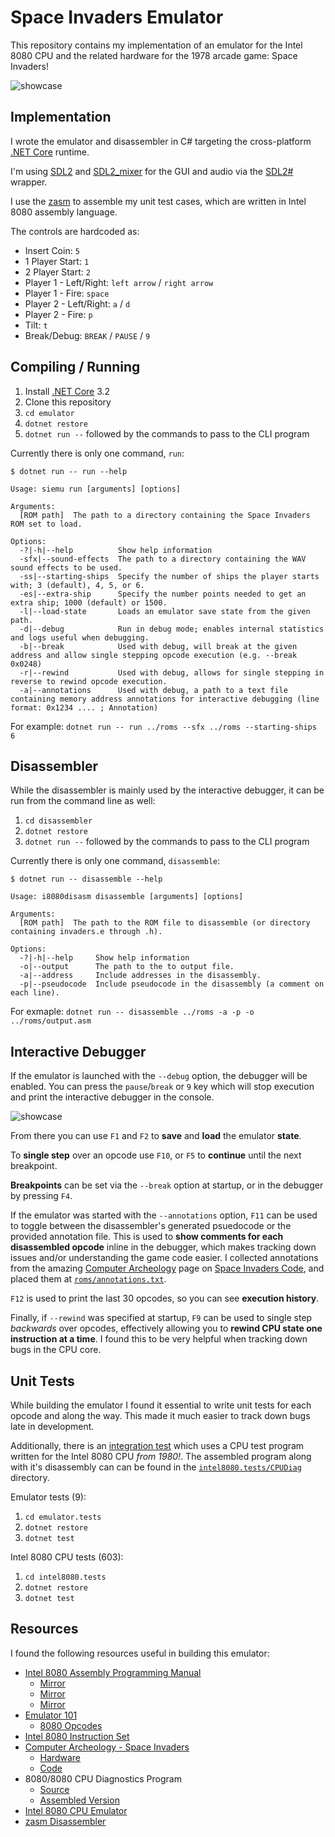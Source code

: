 # Space Invaders Emulator

This repository contains my implementation of an emulator for the Intel 8080 CPU and the related hardware for the 1978 arcade game: Space Invaders!

![showcase](.readme/gameplay.gif)

## Implementation

I wrote the emulator and disassembler in C# targeting the cross-platform [.NET Core](https://dotnet.microsoft.com/) runtime.

I'm using [SDL2](https://www.libsdl.org/) and [SDL2_mixer](https://www.libsdl.org/projects/SDL_mixer/) for the GUI and audio via the [SDL2#](https://github.com/flibitijibibo/SDL2-CS) wrapper.

I use the [zasm](https://k1.spdns.de/Develop/Projects/zasm/Distributions/) to assemble my unit test cases, which are written in Intel 8080 assembly language.

The controls are hardcoded as:

* Insert Coin: `5`
* 1 Player Start: `1`
* 2 Player Start: `2`
* Player 1 - Left/Right: `left arrow` / `right arrow`
* Player 1 - Fire: `space`
* Player 2 - Left/Right: `a` / `d`
* Player 2 - Fire: `p`
* Tilt: `t`
* Break/Debug: `BREAK` / `PAUSE` / `9`

## Compiling / Running

1. Install [.NET Core](https://dotnet.microsoft.com/download) 3.2
2. Clone this repository
3. `cd emulator`
4. `dotnet restore`
5. `dotnet run --` followed by the commands to pass to the CLI program

Currently there is only one command, `run`:

```
$ dotnet run -- run --help

Usage: siemu run [arguments] [options]

Arguments:
  [ROM path]  The path to a directory containing the Space Invaders ROM set to load.

Options:
  -?|-h|--help          Show help information
  -sfx|--sound-effects  The path to a directory containing the WAV sound effects to be used.
  -ss|--starting-ships  Specify the number of ships the player starts with; 3 (default), 4, 5, or 6.
  -es|--extra-ship      Specify the number points needed to get an extra ship; 1000 (default) or 1500.
  -l|--load-state       Loads an emulator save state from the given path.
  -d|--debug            Run in debug mode; enables internal statistics and logs useful when debugging.
  -b|--break            Used with debug, will break at the given address and allow single stepping opcode execution (e.g. --break 0x0248)
  -r|--rewind           Used with debug, allows for single stepping in reverse to rewind opcode execution.
  -a|--annotations      Used with debug, a path to a text file containing memory address annotations for interactive debugging (line format: 0x1234 .... ; Annotation)
```

For example: `dotnet run -- run ../roms --sfx ../roms --starting-ships 6`

## Disassembler

While the disassembler is mainly used by the interactive debugger, it can be run from the command line as well:

1. `cd disassembler`
2. `dotnet restore`
3. `dotnet run --` followed by the commands to pass to the CLI program

Currently there is only one command, `disassemble`:

```
$ dotnet run -- disassemble --help

Usage: i8080disasm disassemble [arguments] [options]

Arguments:
  [ROM path]  The path to the ROM file to disassemble (or directory containing invaders.e through .h).

Options:
  -?|-h|--help     Show help information
  -o|--output      The path to the to output file.
  -a|--address     Include addresses in the disassembly.
  -p|--pseudocode  Include pseudocode in the disassembly (a comment on each line).
```

For exmaple: `dotnet run -- disassemble ../roms -a -p -o ../roms/output.asm`

## Interactive Debugger

If the emulator is launched with the `--debug` option, the debugger will be enabled. You can press the `pause`/`break` or `9` key which will stop execution and print the interactive debugger in the console.

![showcase](.readme/debugger.png)

From there you can use `F1` and `F2` to **save** and **load** the emulator **state**.

To **single step** over an opcode use `F10`, or `F5` to **continue** until the next breakpoint.

**Breakpoints** can be set via the `--break` option at startup, or in the debugger by pressing `F4`.

If the emulator was started with the `--annotations` option, `F11` can be used to toggle between the disassembler's generated psuedocode or the provided annotation file. This is used to **show comments for each disassembled opcode** inline in the debugger, which makes tracking down issues and/or understanding the game code easier. I collected annotations from the amazing [Computer Archeology](http://computerarcheology.com/) page on [Space Invaders Code](http://computerarcheology.com/Arcade/SpaceInvaders/Code.html), and placed them at [`roms/annotations.txt`](roms/annotations.txt).

`F12` is used to print the last 30 opcodes, so you can see **execution history**.

Finally, if `--rewind` was specified at startup, `F9` can be used to single step _backwards_ over opcodes, effectively allowing you to **rewind CPU state one instruction at a time**. I found this to be very helpful when tracking down bugs in the CPU core.

## Unit Tests

While building the emulator I found it essential to write unit tests for each opcode and along the way. This made it much easier to track down bugs late in development.

Additionally, there is an [integration test](intel8080.tests/Tests/CPUIntegrationTest.cs) which uses a CPU test program written for the Intel 8080 CPU _from 1980!_. The assembled program along with it's disassembly can can be found in the [`intel8080.tests/CPUDiag`](intel8080.tests/CPUDiag) directory.

Emulator tests (9):
1. `cd emulator.tests`
2. `dotnet restore`
3. `dotnet test`

Intel 8080 CPU tests (603):
1. `cd intel8080.tests`
2. `dotnet restore`
3. `dotnet test`

## Resources

I found the following resources useful in building this emulator:

* [Intel 8080 Assembly Programming Manual](https://www.google.com/search?q=intel+8080+assembly+language+programming+manual)
  * [Mirror](https://altairclone.com/downloads/manuals/8080%20Programmers%20Manual.pdf)
  * [Mirror](http://www.classiccmp.org/dunfield/r/8080asm.pdf)
  * [Mirror](http://www.nj7p.org/Manuals/PDFs/Intel/9800004C.pdf)
* [Emulator 101](http://www.emulator101.com/welcome.html)
  * [8080 Opcodes](http://www.emulator101.com/8080-by-opcode.html)
* [Intel 8080 Instruction Set](https://www.pastraiser.com/cpu/i8080/i8080_opcodes.html)
* [Computer Archeology - Space Invaders](http://computerarcheology.com/Arcade/SpaceInvaders/)
  * [Hardware](http://computerarcheology.com/Arcade/SpaceInvaders/Hardware.html)
  * [Code](http://computerarcheology.com/Arcade/SpaceInvaders/Code.html)
* 8080/8080 CPU Diagnostics Program
  * [Source](https://github.com/begoon/i8080-core/blob/master/TEST.ASM)
  * [Assembled Version](http://www.emulator101.com/files/cpudiag.bin)
* [Intel 8080 CPU Emulator](https://www.tramm.li/i8080/index.html)
* [zasm Disassembler](https://k1.spdns.de/Develop/Projects/zasm/Distributions/)
